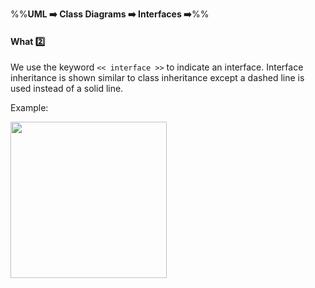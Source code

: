<link rel="stylesheet" href="{{baseUrl}}/css/textbook.css">

<div class="website-content">

%%**UML :arrow_right: Class Diagrams :arrow_right: Interfaces :arrow_right:**%%

#### What :two:

<div id="main">

We use the keyword `<< interface >>` to indicate an interface. Interface inheritance is shown similar to class inheritance except a dashed line is used instead of a solid line.

<tip-box>

Example:

<img src="{{baseUrl}}/uml/classDiagrams/interfaces/what/images/staff.png" height="250" />
<p/>

</tip-box>

</div>
</div>
